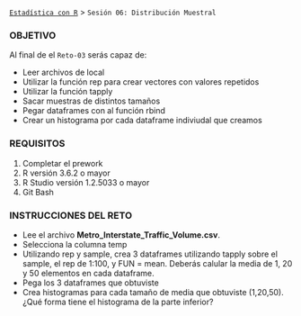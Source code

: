 [`Estadística con R`](../Readme.md) > `Sesión 06: Distribución Muestral`

### OBJETIVO

Al final de el `Reto-03` serás capaz de:
- Leer archivos de local
- Utilizar la función rep para crear vectores con valores repetidos
- Utilizar la función tapply
- Sacar muestras de distintos tamaños 
- Pegar dataframes con al función rbind
- Crear un histograma por cada dataframe indiviudal que creamos

### REQUISITOS

1. Completar el prework
2. R versión 3.6.2 o mayor
3. R Studio versión 1.2.5033 o mayor 
4. Git Bash

### INSTRUCCIONES DEL RETO

- Lee el archivo **Metro_Interstate_Traffic_Volume.csv**.
- Selecciona la columna temp
- Utilizando rep y sample, crea 3 dataframes utilizando tapply sobre el sample, el rep de 1:100, y FUN = mean. Deberás calular la media de 1, 20 y 50 elementos en cada dataframe. 
- Pega los 3 dataframes que obtuviste
- Crea histogramas para cada tamaño de media que obtuviste (1,20,50). ¿Qué forma tiene el histograma de la parte inferior?

